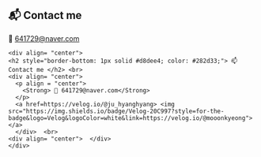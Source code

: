 ## 📬 Contact me
📧 641729@naver.com

<!--
**mooonkyeong/mooonkyeong** is a ✨ _special_ ✨ repository because its `README.md` (this file) appears on your GitHub profile.

Here are some ideas to get you started:

- 🔭 I’m currently working on ...
- 🌱 I’m currently learning ...
- 👯 I’m looking to collaborate on ...
- 🤔 I’m looking for help with ...
- 💬 Ask me about ...
- 📫 How to reach me: ...
- 😄 Pronouns: ...
- ⚡ Fun fact: ...
-->

    <div align= "center">
    <h2 style="border-bottom: 1px solid #d8dee4; color: #282d33;"> 📫 Contact me </h2> <br> 
    <div align= "center"> 
      <p align = "center">
        <Strong> 📧 641729@naver.com</Strong>
      </p>
      <a href=https://velog.io/@ju_hyanghyang> <img src="https://img.shields.io/badge/Velog-20C997?style=for-the-badge&logo=Velog&logoColor=white&link=https://velog.io/@mooonkyeong"> </a>
      </div>  <br> 
    <div align= "center">  </div> 
    </div>
